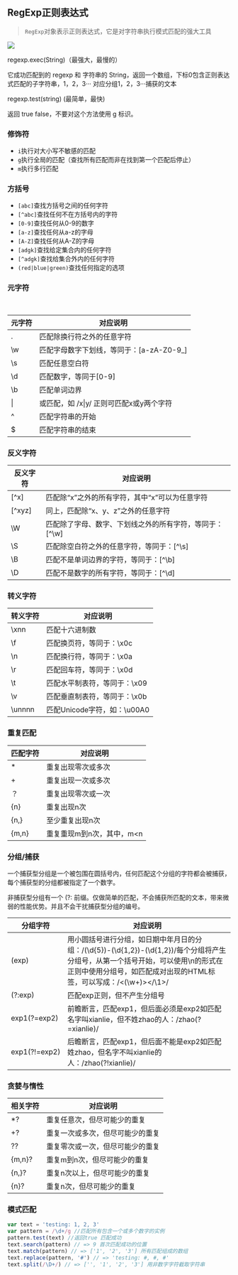 ## RegExp正则表达式

>`RegExp`对象表示正则表达式，它是对字符串执行模式匹配的强大工具

![](/Users/yushifan/Documents/GitHub/about-blog/media/regexp.png)

regexp.exec(String)（最强大，最慢的）

它成功匹配到的 regexp 和 字符串的 String，返回一个数组，下标0包含正则表达式匹配的子字符串，1，2，3··· 对应分组1，2，3···捕获的文本

regexp.test(string) (最简单，最快)

返回 true false，不要对这个方法使用 g 标识。

### 修饰符

* `i`执行对大小写不敏感的匹配
* `g`执行全局的匹配（查找所有匹配而非在找到第一个匹配后停止）
* `m`执行多行匹配

### 方括号
* `[abc]`查找方括号之间的任何字符
* `[^abc]`查找任何不在方括号内的字符
* `[0-9]`查找任何从0-9的数字
* `[a-z]`查找任何从a-z的字母
* `[A-Z]`查找任何从A-Z的字母
* `[adgk]`查找给定集合内的任何字符
* `[^adgk]`查找给集合外内的任何字符
* `(red|blue|green)`查找任何指定的选项

### 元字符
​	

| 元字符 | 对应说明                                 |
| ------ | ---------------------------------------- |
| .      | 匹配除换行符之外的任意字符               |
| \w     | 匹配字母数字下划线，等同于：[a-zA-Z0-9_] |
| \s     | 匹配任意空白符                           |
| \d     | 匹配数字，等同于[0-9]                    |
| \b     | 匹配单词边界                             |
| \|     | 或匹配，如 /x\|y/ 正则可匹配x或y两个字符 |
| ^      | 匹配字符串的开始                         |
| $      | 匹配字符串的结束                         |

### 反义字符

| 反义字符 | 对应说明                                                |
| -------- | ------------------------------------------------------- |
| [^x]     | 匹配除“x”之外的所有字符，其中“x”可以为任意字符          |
| [^xyz]   | 同上，匹配除“x、y、z”之外的任意字符                     |
| \W       | 匹配除了字母、数字、下划线之外的所有字符，等同于：[^\w] |
| \S       | 匹配除空白符之外的任意字符，等同于：[^\s]               |
| \B       | 匹配不是单词边界的字符，等同于：[^\b]                   |
| \D       | 匹配不是数字的所有字符，等同于：[^\d]                   |

### 转义字符

| 转义字符 | 对应说明                     |
| -------- | ---------------------------- |
| \xnn     | 匹配十六进制数               |
| \f       | 匹配换页符，等同于：\x0c     |
| \n       | 匹配换行符，等同于：\x0a     |
| \r       | 匹配回车符，等同于：\x0d     |
| \t       | 匹配水平制表符，等同于：\x09 |
| \v       | 匹配垂直制表符，等同于：\x0b |
| \unnnn   | 匹配Unicode字符，如：\u00A0  |

### 重复匹配

| 匹配字符 | 对应说明                  |
| -------- | ------------------------- |
| *        | 重复出现零次或多次        |
| +        | 重复出现一次或多次        |
| ？       | 重复出现零次或一次        |
| {n}      | 重复出现n次               |
| {n,}     | 至少重复出现n次           |
| {m,n}    | 重复重现m到n次，其中，m<n |

### 分组/捕获

一个捕获型分组是一个被包围在圆括号内，任何匹配这个分组的字符都会被捕获，每个捕获型的分组都被指定了一个数字。

非捕获型分组有一个 (?: 前缀。仅做简单的匹配，不会捕获所匹配的文本，带来微弱的性能优势。并且不会干扰捕获型分组的编号。

| 分组字符      | 对应说明                                                     |
| ------------- | ------------------------------------------------------------ |
| (exp)         | 用小圆括号进行分组，如日期中年月日的分组：/(\d{5})-(\d{1,2})-(\d{1,2})/每个分组将产生分组号，从第一个括号开始，可以使用\n的形式在正则中使用分组号，如匹配成对出现的HTML标签，可以写成：/<(\w+)><\/\1>/ |
| (?:exp)       | 匹配exp正则，但不产生分组号                                  |
| exp1(?=exp2)  | 前瞻断言，匹配exp1，但后面必须是exp2如匹配名字叫xianlie，但不姓zhao的人：/zhao(?=xianlie)/ |
| exp1(?!=exp2) | 后瞻断言，匹配exp1，但后面不能是exp2如匹配姓zhao，但名字不叫xianlie的人：/zhao(?!xianlie)/ |

### 贪婪与惰性

| 相关字符 | 对应说明                         |
| -------- | -------------------------------- |
| *?       | 重复任意次，但尽可能少的重复     |
| +?       | 重复一次或多次，但尽可能少的重复 |
| ??       | 重复零次或一次，但尽可能少的重复 |
| {m,n}?   | 重复m到n次，但尽可能少的重复     |
| {n,}?    | 重复n次以上，但尽可能少的重复    |
| {n}?     | 重复n次，但尽可能少的重复        |

### 模式匹配

```js
var text = 'testing: 1, 2, 3'
var pattern = /\d+/g //匹配所有包含一个或多个数字的实例
pattern.test(text) //返回true 匹配成功
text.search(pattern) // => 9 首次匹配成功的位置
text.match(pattern) // => ['1', '2', '3'] 所有匹配组成的数组 
text.replace(pattern, '#') // => 'testing: #, #, #'
text.split(/\D+/) // => ['', '1', '2', '3'] 用非数字字符截取字符串
```